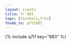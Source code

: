 ```yaml
--- 
layout: sieutv
title: fr 883
tags: [football,frtv]
thumb_re: q7t1883
---
```

{% include q7t1 key="883" %} 
